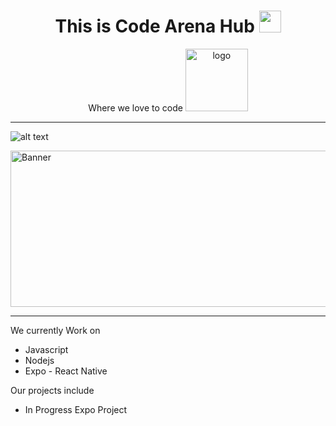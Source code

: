 <h1 align="center">This is Code Arena Hub <img src="https://media.giphy.com/media/hvRJCLFzcasrR4ia7z/giphy.gif" width="35"></h1>
<p align="center">
Where we love to code

<img  alt="logo" src="https://i.ibb.co/KyMmNKj/6317-icon-iteration-animation-code.gif" width="100" height="100">
<hr/>

![alt text](https://i.ibb.co/yRXzDQ9/people.png)

<img align="center" class="center" alt="Banner" src="https://i.ibb.co/T4sN0Vc/Banner.jpg" width="800" height="250">
<hr/>

We currently Work on

- Javascript
- Nodejs
- Expo - React Native

Our projects include

- In Progress
  Expo Project
